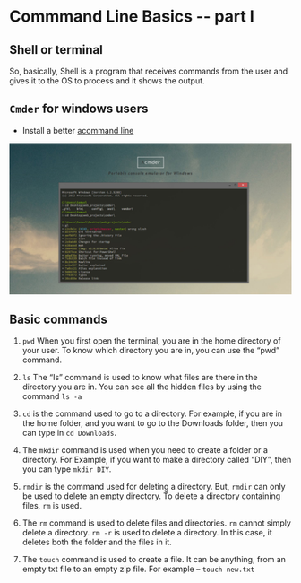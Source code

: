 # Commmand Line Basics -- part I

## Shell or terminal

So, basically, Shell is a program that receives commands from the user and gives it to the OS to process and it shows the output.

## `Cmder` for windows users

* Install a better <a href="http://cmder.net/">acommand line</a>

<p>
  <img src="../assets/images/cmder.png" >
</p>

## Basic commands

1. `pwd` When you first open the terminal, you are in the home directory of your user. To know which directory you are in, you can use the “pwd” command.

2. `ls` The “Is” command is used to know what files are there in the directory you are in. You can see all the hidden files by using the command `ls -a`

3. `cd` is the command used to go to a directory. For example, if you are in the home folder, and you want to go to the Downloads folder, then you can type in `cd Downloads`.

4. The `mkdir` command is used when you need to create a folder or a directory. For Example, if you want to make a directory called “DIY”, then you can type `mkdir DIY`.

5. `rmdir` is the command used for deleting a directory. But, `rmdir` can only be used to delete an empty directory. To delete a directory containing files, `rm` is used.

6. The `rm` command is used to delete files and directories. `rm` cannot simply delete a directory. `rm -r` is used to delete a directory. In this case, it deletes both the folder and the files in it.

7. The `touch` command is used to create a file. It can be anything, from an empty txt file to an empty zip file. For example – `touch new.txt`
